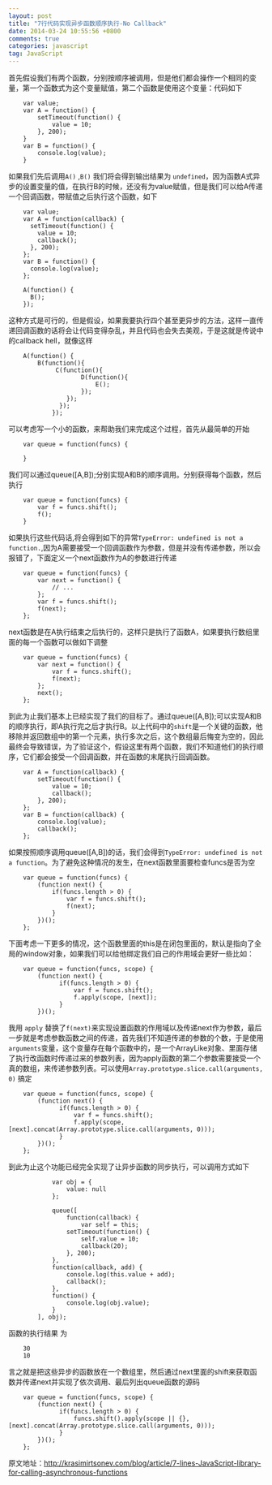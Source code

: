 ```yaml
---
layout: post
title: "7行代码实现异步函数顺序执行-No Callback"
date: 2014-03-24 10:55:56 +0800
comments: true
categories: javascript
tag: JavaScript
---
```

首先假设我们有两个函数，分别按顺序被调用，但是他们都会操作一个相同的变量，第一个函数式为这个变量赋值，第二个函数是使用这个变量：代码如下

		var value;
		var A = function() {
		    setTimeout(function() {
		        value = 10;
		    }, 200);
		}
		var B = function() {
		    console.log(value);
		}

如果我们先后调用`A()` ,`B()` 我们将会得到输出结果为	`undefined`，因为函数A式异步的设置变量的值，在执行B的时候，还没有为value赋值，但是我们可以给A传递一个回调函数，带赋值之后执行这个函数，如下

		var value;
		var A = function(callback) {
		  setTimeout(function() {
		    value = 10;
		    callback();
		  }, 200);
		};
		var B = function() {
		  console.log(value);
		};
		 
		A(function() {
		  B();
		});

这种方式是可行的，但是假设，如果我要执行四个甚至更异步的方法，这样一直传递回调函数的话将会让代码变得杂乱，并且代码也会失去美观，于是这就是传说中的callback hell，就像这样


		A(function() {
			B(function(){
				 C(function(){
				  		D(function(){
				  			E();
				  		});
				  	});
				  });
				});

可以考虑写一个小的函数，来帮助我们来完成这个过程，首先从最简单的开始

		var queue = function(funcs) {
		    
		}

我们可以通过queue([A,B]);分别实现A和B的顺序调用。分别获得每个函数，然后执行

		var queue = function(funcs) {
		    var f = funcs.shift();
		    f();
		}

如果执行这些代码话,将会得到如下的异常`TypeError: undefined is not a function.`,因为A需要接受一个回调函数作为参数，但是并没有传递参数，所以会报错了，下面定义一个next函数作为A的参数进行传递

		var queue = function(funcs) {
		    var next = function() {
		        // ...
		    };
		    var f = funcs.shift();
		    f(next);
		};

next函数是在A执行结束之后执行的，这样只是执行了函数A，如果要执行数组里面的每一个函数可以做如下调整

		var queue = function(funcs) {
		    var next = function() {
		        var f = funcs.shift();
		        f(next);
		    };
		    next();
		};

到此为止我们基本上已经实现了我们的目标了。通过queue([A,B]);可以实现A和B的顺序执行，即A执行完之后才执行B。以上代码中的`shift`是一个关键的函数，他移除并返回数组中的第一个元素，执行多次之后，这个数组最后悔变为空的，因此最终会导致错误，为了验证这个，假设这里有两个函数，我们不知道他们的执行顺序，它们都会接受一个回调函数，并在函数的末尾执行回调函数。

		var A = function(callback) {
		    setTimeout(function() {
		        value = 10;
		        callback();
		    }, 200);
		};
		var B = function(callback) {
		    console.log(value);
		    callback();
		};

如果按照顺序调用queue([A,B])的话，我们会得到`TypeError: undefined is not a function`。为了避免这种情况的发生，在next函数里面要检查funcs是否为空

		var queue = function(funcs) {
		    (function next() {
		        if(funcs.length > 0) {
		            var f = funcs.shift();
		            f(next);
		        }
		    })();
		};

下面考虑一下更多的情况，这个函数里面的this是在闭包里面的，默认是指向了全局的window对象，如果我们可以给他绑定我们自己的作用域会更好一些比如：

		var queue = function(funcs, scope) {
		    (function next() {
		          if(funcs.length > 0) {
		              var f = funcs.shift();
		              f.apply(scope, [next]);
		          }
		    })();

我用 `apply` 替换了`f(next)`来实现设置函数的作用域以及传递next作为参数，最后一步就是考虑参数函数之间的传递，首先我们不知道传递的参数的个数，于是使用`arguments`变量，这个变量存在每个函数中的，是一个ArrayLike对象、里面存储了执行改函数时传递过来的参数列表，因为apply函数的第二个参数需要接受一个真的数组，来传递参数列表。可以使用`Array.prototype.slice.call(arguments, 0)` 搞定

		var queue = function(funcs, scope) {
		    (function next() {
		          if(funcs.length > 0) {
		              var f = funcs.shift();
		              f.apply(scope, [next].concat(Array.prototype.slice.call(arguments, 0)));
		          }
		    })();
		};

到此为止这个功能已经完全实现了让异步函数的同步执行，可以调用方式如下

				var obj = {
				    value: null
				};
				 
				queue([
				    function(callback) {
				        var self = this;
			        setTimeout(function() {
			            self.value = 10;
			            callback(20);
			        }, 200);
			    },
			    function(callback, add) {
			        console.log(this.value + add);
			        callback();
			    },
			    function() {
			        console.log(obj.value);
			    }
			], obj);

函数的执行结果 为

		30
		10

言之就是把这些异步的函数放在一个数组里，然后通过next里面的shift来获取函数并传递next并实现了依次调用、最后列出queue函数的源码

		var queue = function(funcs, scope) {
		    (function next() {
		          if(funcs.length > 0) {
		              funcs.shift().apply(scope || {}, [next].concat(Array.prototype.slice.call(arguments, 0)));
		          }
		    })();
		};

原文地址：<http://krasimirtsonev.com/blog/article/7-lines-JavaScript-library-for-calling-asynchronous-functions>